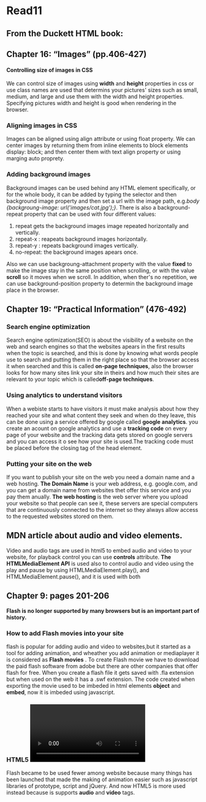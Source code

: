  # Read11
## From the Duckett HTML book:
## Chapter 16: “Images” (pp.406-427)

#### Controlling size of images in CSS
We can control size of images using **width** and **height** properties in css or use class names are used that determins your pictures' sizes such as small, medium, and large and use them with the width and height properties. Specifying pictures width and height is good when rendering in the browser.
 ### Aligning images in CSS
 Images can be aligned using align attribute or using float property. We can center images by returning them from inline elements to block elements display: block; and then center them with text align property or using marging auto proprety.
 ### Adding background images
 Background images can be used behind any HTML element specifically, or for the whole body, it can be added by typing the selector and then background image property and then set a url with the image path, e.g.*body {backgroung-image: url('images/cat.jpg');}*. There is also a background-repeat property that can be used with four different values:
 1. repeat gets the background images image repeated horizontally and vertically.
 2. repeat-x : reapeats background images horizontally.
 3. repeat-y : repeats background images vertically.
 4. no-repeat: the background images apears once.

 Also we can use backgroung-attachment property with the value **fixed** to make the image stay in the same position when scrolling, or with the value **scroll** so it moves when we scroll. In addition, when ther's no repetition, we can use background-position property to determin the background image place in the browser.

  
## Chapter 19: “Practical Information” (476-492)

### Search engine optimization
Search engine optimization(SEO) is about the visibility of a website on the web and search engines so that the websites apears in the first results when the topic is searched, and this is done by knowing what words people use to search and putting them in the right place so that the browser access it when searched and this is called **on-page techniques**, also the browser looks for how many sites link your site in theirs and how much their sites are relevant to your topic which is called**off-page techniques**.
### Using analytics to understand visitors
When a webiste starts to have visitors it must make analysis about how they reached your site and what content they seek and when do they leave, this can be done using a service offered by google called **google analytics**. you create an acount on google analytics and use a **tracking code** on every page of your website and the tracking data gets stored on google servers and you can access it o see how your site is used.The tracking code must be placed before the closing tag of the head element.
### Putting your site on the web
If you want to publish your site on the web you need a domain name and a web hosting. **The Domain Name** is your web address, e.g. google.com, and you can get a domain name from websites thet offer this service and you pay them anually. **The web hosting** is the web server where you upload your website so that people can see it, these servers are special computers that are continuously connected to the internet so they always allow access to the requested websites stored on them.

## MDN article about audio and video elements.
Video and audio tags are used in html5 to embed audio and video to your website, for playback control you can use **controls** attribute. **The HTMLMediaElement API** is used also to control audio and video using the play and pause by using HTMLMediaElement.play(), and  HTMLMediaElement.pause(), and it is used with both <audio> and <video> elements.

## Chapter 9: pages 201-206 
 **Flash is no longer supported by many browsers but is an important part of history.**
 ### How to add Flash movies into your site
 flash is popular for adding audio and video to websites,but it started as a tool for adding animation, and wheather you add animation or mediaplayer it is considered as **Flash movies** . To create Flash movie we have to download the paid flash software from adobe but there are other companies that offer flash for free.
 When you create a flash file it gets saved with .fla extension but when used on the web it has a .swf extension. The code created when exporting the movie used to be imbeded in html elements **object** and **embed**, now it is imbeded using javascript.
 ### HTML5 <video> and <audio> elements
 Flash became to be used fewer among website because many things has been launched that made the making of animation easier such as javascript libraries of prototype, script and jQuery. And now HTML5 is more used instead because is supports **audio** and **video** tags. 


